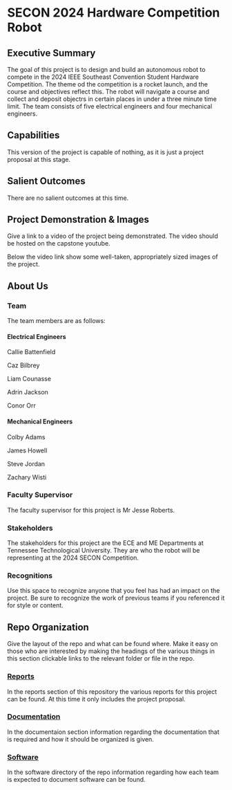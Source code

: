 # SECON 2024 Hardware Competition Robot

## Executive Summary

The goal of this project is to design and build an autonomous robot to compete in the 2024 IEEE Southeast Convention Student Hardware Competition. The theme od the competition is a rocket launch, and the course and objectives reflect this. The robot will navigate a course and collect and deposit objectrs in certain places in under a three minute time limit. The team consists of five electrical engineers and four mechanical engineers.


## Capabilities

This version of the project is capable of nothing, as it is just a project proposal at this stage.


## Salient Outcomes

There are no salient outcomes at this time.


## Project Demonstration & Images

Give a link to a video of the project being demonstrated. The video should be hosted on the capstone youtube.

Below the video link show some well-taken, appropriately sized images of the project.


## About Us

### Team

The team members are as follows:

#### Electrical Engineers

Callie Battenfield

Caz Bilbrey

Liam Counasse

Adrin Jackson

Conor Orr

#### Mechanical Engineers

Colby Adams

James Howell

Steve Jordan

Zachary Wisti

### Faculty Supervisor

The faculty supervisor for this project is Mr Jesse Roberts. 

### Stakeholders

The stakeholders for this project are the ECE and ME Departments at Tennessee Technological University. They are who the robot will be representing at the 2024 SECON Competition.

### Recognitions

Use this space to recognize anyone that you feel has had an impact on the project. Be sure to recognize the work of previous teams if you referenced it for style or content. 

## Repo Organization

Give the layout of the repo and what can be found where. Make it easy on those who are interested by making the headings of the various things in this section clickable links to the relevant folder or file in the repo.


### [Reports](https://github.com/cebttu/CapstoneTeam1/blob/main/Reports)

In the reports section of this repository the various reports for this project can be found. At this time it only includes the project proposal.

### [Documentation](https://github.com/cebttu/CapstoneTeam1/tree/main/Documentation)

In the documentaion section information regarding the documentation that is required and how it should be organized is given.

### [Software](https://github.com/cebttu/CapstoneTeam1/tree/main/Software)

In the software directory of the repo information regarding how each team is expected to document software can be found.
